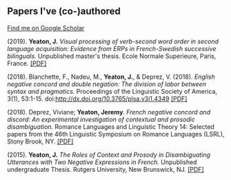 ## Papers I've (co-)authored

[Find me on Google Scholar](https://scholar.google.fr/citations?user=YkzLBuwAAAAJ&hl=en)

(2019). **Yeaton, J.** _Visual processing of verb-second word order in second language acquisition: Evidence from ERPs in French-Swedish successive bilinguals._ Unpublished master's thesis. Ecole Normale Superieure, Paris, France. [[PDF]](https://JeremyYeaton.github.io/files/Yeaton_MasterThesis.pdf)

(2018). Blanchette, F., Nadeu, M., **Yeaton, J.**, & Deprez, V. (2018). _English negative concord and double negation: The division of labor between syntax and pragmatics._ Proceedings of the Linguistic Society of America, 3(1), 53:1-15. doi:http://dx.doi.org/10.3765/plsa.v3i1.4349 [[PDF]](https://JeremyYeaton.github.io/files/LSA2018_EnglishNCandDN.pdf)

(2018). Deprez, Viviane; **Yeaton, Jeremy**. _French negative concord and discord: An experimental
investigation of contextual and prosodic disambiguation._ Romance Languages and Linguistic
Theory 14: Selected papers from the 46th Linguistic Symposium on Romance Languages (LSRL),
Stony Brook, NY. [[PDF]](https://JeremyYeaton.github.io/files/lsrl_46.pdf)

(2015). **Yeaton, J.** _The Roles of Context and Prosody in Disambiguating Utterances with Two Negative Expressions in French._ Unpublished undergraduate Thesis. Rutgers University, New Brunswick, NJ. [[PDF]](https://JeremyYeaton.github.io/files/Yeaton_UndergradThesis.pdf)
